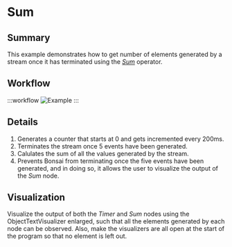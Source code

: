 # Sum

## Summary
This example demonstrates how to get number of elements generated by a stream once it has terminated using the [*Sum*](https://bonsai-rx.org/docs/api/Bonsai.Reactive.Sum.html) operator.

## Workflow

:::workflow
![Example](~/workflows/ReactiveExamples/Sum/Sum.bonsai)
:::

## Details
1. Generates a counter that starts at 0 and gets incremented every 200ms.
2. Terminates the stream once 5 events have been generated.
3. Calulates the sum of all the values generated by the stream.
4. Prevents Bonsai from terminating once the five events have been generated, and in doing so, it allows the user to visualize the output of the *Sum* node.

## Visualization
Visualize the output of both the *Timer* and *Sum* nodes using the ObjectTextVisualizer enlarged, such that all the elements generated by each node can be observed. 
Also, make the visualizers are all open at the start of the program so that no element is left out.
